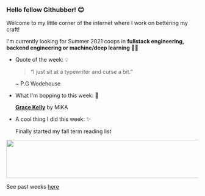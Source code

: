 ### Hello fellow Githubber! 😊
Welcome to my little corner of the internet where I work on bettering my craft! 

I'm currently looking for Summer 2021 coops in **fullstack engineering, backend engineering or machine/deep learning** 🤖🌞

- Quote of the week: 💡

   >“I just sit at a typewriter and curse a bit.”

   ~ P.G Wodehouse

- What I'm bopping to this week: 🎵

   [**Grace Kelly**](https://open.spotify.com/track/7dzUZec5MnWMyQnk5klnKR?si=Nb6w012OS1K003c8HuAGvQ) by MIKA 
  
  
 - A cool thing I did this week: ✨
  
    Finally started my fall term reading list
          
<img src="https://media.giphy.com/media/OqBJWrgeLouJqJBiJU/giphy.gif" width="4000" height="100" />


See past weeks [here](https://github.com/xaylax/xaylax/blob/master/past.md)

